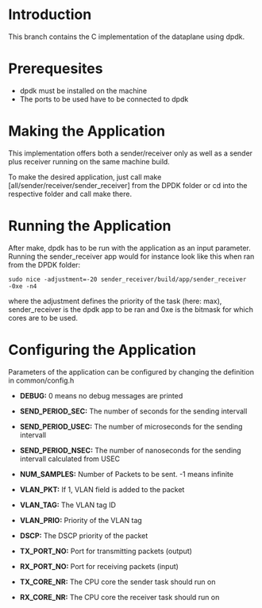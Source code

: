 # Introduction

This branch contains the C implementation of the dataplane using dpdk.

# Prerequesites

- dpdk must be installed on the machine
- The ports to be used have to be connected to dpdk
 
# Making the Application

This implementation offers both a sender/receiver only as well as a sender plus receiver running on the same machine build.

To make the desired application, just call make [all/sender/receiver/sender_receiver] from the DPDK folder or cd into the respective folder and call make there.

# Running the Application

After make, dpdk has to be run with the application as an input parameter. Running the sender_receiver app would for instance look like this when ran from the DPDK folder:

	sudo nice -adjustment=-20 sender_receiver/build/app/sender_receiver -0xe -n4
	
where the adjustment defines the priority of the task (here: max), sender_receiver is the dpdk app to be ran and 0xe is the bitmask for which cores are to be used.

# Configuring the Application

Parameters of the application can be configured by changing the definition in common/config.h

- **DEBUG:**			0 means no debug messages are printed 

- **SEND_PERIOD_SEC:**	The number of seconds for the sending intervall	
- **SEND_PERIOD_USEC:** The number of microseconds for the sending intervall	
- **SEND_PERIOD_NSEC:** The number of nanoseconds for the sending intervall	calculated from USEC

- **NUM_SAMPLES:** 		Number of Packets to be sent. -1 means infinite

- **VLAN_PKT:**   		If 1, VLAN field is added to the packet
- **VLAN_TAG:**   		The VLAN tag ID
- **VLAN_PRIO:**  		Priority of the VLAN tag
- **DSCP:**       		The DSCP priority of the packet


- **TX_PORT_NO:** 		Port for transmitting packets (output)
- **RX_PORT_NO:**		Port for receiving packets (input)
- **TX_CORE_NR:**		The CPU core the sender task should run on
- **RX_CORE_NR:**		The CPU core the receiver task should run on
